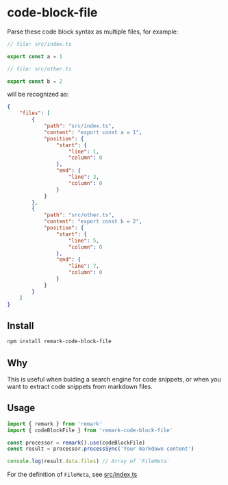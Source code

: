 # code-block-file

Parse these code block syntax as multiple files, for example:

```ts
// file: src/index.ts

export const a = 1

// file: src/other.ts

export const b = 2
```

will be recognized as:

```json
{
    "files": [
        {
            "path": "src/index.ts",
            "content": "export const a = 1",
            "position": {
                "start": {
                    "line": 1,
                    "column": 0
                },
                "end": {
                    "line": 3,
                    "column": 0
                }
            }
        },
        {
            "path": "src/other.ts",
            "content": "export const b = 2",
            "position": {
                "start": {
                    "line": 5,
                    "column": 0
                },
                "end": {
                    "line": 7,
                    "column": 0
                }
            }
        }
    ]
}
```

## Install

```sh
npm install remark-code-block-file
```

## Why

This is useful when buiding a search engine for code snippets, or when you want to extract code snippets from markdown files.

## Usage

```ts
import { remark } from 'remark'
import { codeBlockFile } from 'remark-code-block-file'

const processor = remark().use(codeBlockFile)
const result = processor.processSync('Your markdown content')

console.log(result.data.files) // Array of `FileMeta`
```

For the definition of `FileMeta`, see [src/index.ts](https://github.com/AkaraChen/unist-plugins-monorepo/blob/main/remark/code-block-file/src/index.ts#L7-L9)
